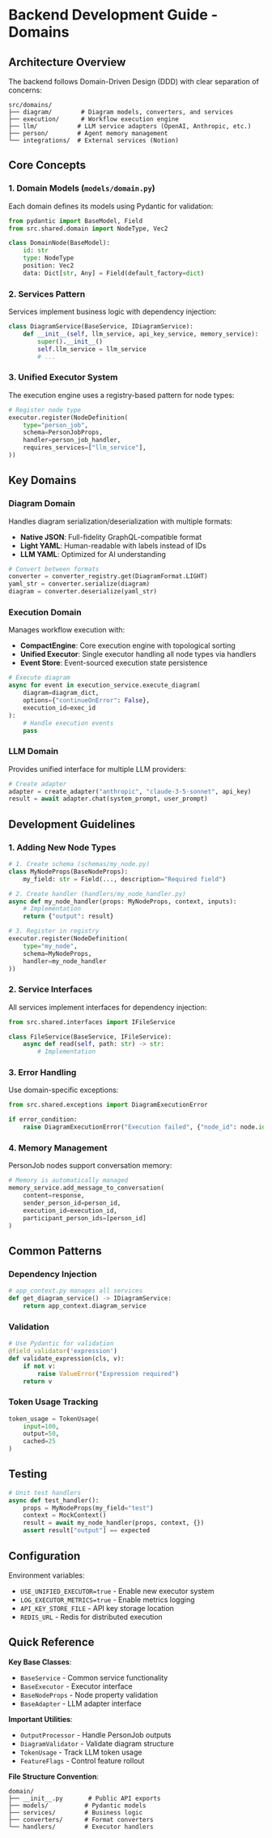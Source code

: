 # Backend Development Guide - Domains

## Architecture Overview

The backend follows Domain-Driven Design (DDD) with clear separation of concerns:

```
src/domains/
├── diagram/        # Diagram models, converters, and services
├── execution/      # Workflow execution engine
├── llm/           # LLM service adapters (OpenAI, Anthropic, etc.)
├── person/        # Agent memory management
└── integrations/  # External services (Notion)
```

## Core Concepts

### 1. Domain Models (`models/domain.py`)
Each domain defines its models using Pydantic for validation:

```python
from pydantic import BaseModel, Field
from src.shared.domain import NodeType, Vec2

class DomainNode(BaseModel):
    id: str
    type: NodeType
    position: Vec2
    data: Dict[str, Any] = Field(default_factory=dict)
```

### 2. Services Pattern
Services implement business logic with dependency injection:

```python
class DiagramService(BaseService, IDiagramService):
    def __init__(self, llm_service, api_key_service, memory_service):
        super().__init__()
        self.llm_service = llm_service
        # ...
```

### 3. Unified Executor System
The execution engine uses a registry-based pattern for node types:

```python
# Register node type
executor.register(NodeDefinition(
    type="person_job",
    schema=PersonJobProps,
    handler=person_job_handler,
    requires_services=["llm_service"],
))
```

## Key Domains

### Diagram Domain
Handles diagram serialization/deserialization with multiple formats:
- **Native JSON**: Full-fidelity GraphQL-compatible format
- **Light YAML**: Human-readable with labels instead of IDs
- **LLM YAML**: Optimized for AI understanding

```python
# Convert between formats
converter = converter_registry.get(DiagramFormat.LIGHT)
yaml_str = converter.serialize(diagram)
diagram = converter.deserialize(yaml_str)
```

### Execution Domain
Manages workflow execution with:
- **CompactEngine**: Core execution engine with topological sorting
- **Unified Executor**: Single executor handling all node types via handlers
- **Event Store**: Event-sourced execution state persistence

```python
# Execute diagram
async for event in execution_service.execute_diagram(
    diagram=diagram_dict,
    options={"continueOnError": False},
    execution_id=exec_id
):
    # Handle execution events
    pass
```

### LLM Domain
Provides unified interface for multiple LLM providers:

```python
# Create adapter
adapter = create_adapter("anthropic", "claude-3-5-sonnet", api_key)
result = await adapter.chat(system_prompt, user_prompt)
```

## Development Guidelines

### 1. Adding New Node Types

```python
# 1. Create schema (schemas/my_node.py)
class MyNodeProps(BaseNodeProps):
    my_field: str = Field(..., description="Required field")

# 2. Create handler (handlers/my_node_handler.py)
async def my_node_handler(props: MyNodeProps, context, inputs):
    # Implementation
    return {"output": result}

# 3. Register in registry
executor.register(NodeDefinition(
    type="my_node",
    schema=MyNodeProps,
    handler=my_node_handler
))
```

### 2. Service Interfaces
All services implement interfaces for dependency injection:

```python
from src.shared.interfaces import IFileService

class FileService(BaseService, IFileService):
    async def read(self, path: str) -> str:
        # Implementation
```

### 3. Error Handling
Use domain-specific exceptions:

```python
from src.shared.exceptions import DiagramExecutionError

if error_condition:
    raise DiagramExecutionError("Execution failed", {"node_id": node.id})
```

### 4. Memory Management
PersonJob nodes support conversation memory:

```python
# Memory is automatically managed
memory_service.add_message_to_conversation(
    content=response,
    sender_person_id=person_id,
    execution_id=execution_id,
    participant_person_ids=[person_id]
)
```

## Common Patterns

### Dependency Injection
```python
# app_context.py manages all services
def get_diagram_service() -> IDiagramService:
    return app_context.diagram_service
```

### Validation
```python
# Use Pydantic for validation
@field_validator('expression')
def validate_expression(cls, v):
    if not v:
        raise ValueError("Expression required")
    return v
```

### Token Usage Tracking
```python
token_usage = TokenUsage(
    input=100,
    output=50,
    cached=25
)
```

## Testing

```python
# Unit test handlers
async def test_handler():
    props = MyNodeProps(my_field="test")
    context = MockContext()
    result = await my_node_handler(props, context, {})
    assert result["output"] == expected
```

## Configuration

Environment variables:
- `USE_UNIFIED_EXECUTOR=true` - Enable new executor system
- `LOG_EXECUTOR_METRICS=true` - Enable metrics logging
- `API_KEY_STORE_FILE` - API key storage location
- `REDIS_URL` - Redis for distributed execution

## Quick Reference

**Key Base Classes**:
- `BaseService` - Common service functionality
- `BaseExecutor` - Executor interface
- `BaseNodeProps` - Node property validation
- `BaseAdapter` - LLM adapter interface

**Important Utilities**:
- `OutputProcessor` - Handle PersonJob outputs
- `DiagramValidator` - Validate diagram structure
- `TokenUsage` - Track LLM token usage
- `FeatureFlags` - Control feature rollout

**File Structure Convention**:
```
domain/
├── __init__.py       # Public API exports
├── models/          # Pydantic models
├── services/        # Business logic
├── converters/      # Format converters
└── handlers/        # Executor handlers
```
